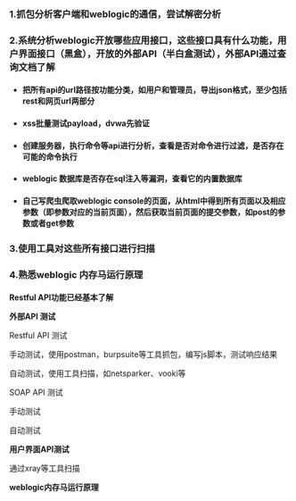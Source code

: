 ### 1.抓包分析客户端和weblogic的通信，尝试解密分析

### 2.系统分析weblogic开放哪些应用接口，这些接口具有什么功能，用户界面接口（黑盒），开放的外部API（半白盒测试），外部API通过查询文档了解 

- #### 把所有api的url路径按功能分类，如用户和管理员，导出json格式，至少包括rest和网页url两部分

- #### xss批量测试payload，dvwa先验证  

- #### 创建服务器，执行命令等api进行分析，查看是否对命令进行过滤，是否存在可能的命令执行

- #### weblogic 数据库是否存在sql注入等漏洞，查看它的内置数据库

- #### 自己写爬虫爬取weblogic console的页面，从html中得到所有页面以及相应参数（即参数对应的当前页面），然后获取当前页面的提交参数，如post的参数或者get参数

### 3.使用工具对这些所有接口进行扫描

### 4.熟悉weblogic 内存马运行原理

#### 



**Restful API功能已经基本了解**

**外部API 测试**

Restful API 测试

手动测试，使用postman，burpsuite等工具抓包，编写js脚本，测试响应结果

自动测试，使用工具扫描，如netsparker、vooki等

SOAP API 测试

手动测试 

自动测试

**用户界面API测试**

通过xray等工具扫描

**weblogic内存马运行原理**


